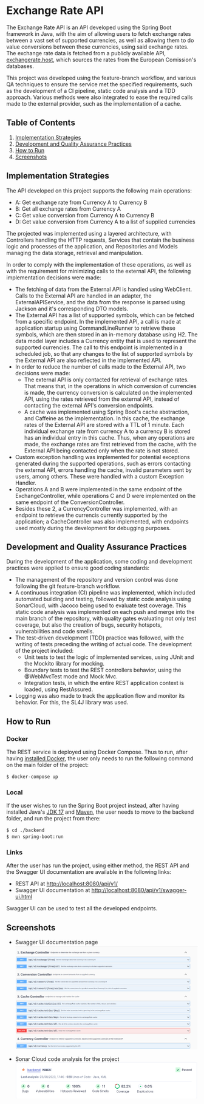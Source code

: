 # Exchange Rate API

The Exchange Rate API is an API developed using the Spring Boot framework in Java, with the aim of allowing users to fetch exchange rates between a vast set of supported currencies, as well as allowing them to do value conversions between these currencies, using said exchange rates. The exchange rate data is fetched from a publicly available API, [exchangerate.host](https://exchangerate.host/#/), which sources the rates from the European Comission's databases. 

This project was developed using the feature-branch workflow, and various QA techniques to ensure the service met the specified requirements, such as the development of a CI pipeline, static code analysis and a TDD approach.
Various methods were also integrated to ease the required calls made to the external provider, such as the implementation of a cache.

## Table of Contents
1. [Implementation Strategies](#implementation-strategies)
2. [Development and Quality Assurance Practices](#development-and-quality-assurance-practices)
3. [How to Run](#how-to-run)
5. [Screenshots](#screenshots)

## Implementation Strategies

The API developed on this project supports the following main operations:

- A: Get exchange rate from Currency A to Currency B
- B: Get all exchange rates from Currency A
- C: Get value conversion from Currency A to Currency B
- D: Get value conversion from Currency A to a list of supplied currencies

The projected was implemented using a layered architecture, with Controllers handling the HTTP requests, Services that contain the business logic and processes of the application, and Repositories and Models managing the data storage, retrieval and manipulation.

In order to comply with the implementation of these operations, as well as with the requirement for minimizing calls to the external API, the following implementation decisions were made:

- The fetching of data from the External API is handled using WebClient. Calls to the External API are handled in an adapter, the ExternalAPIService, and the data from the response is parsed using Jackson and it's corresponding DTO models.
- The External API has a list of supported symbols, which can be fetched from a specific endpoint. In the implemented API, a call is made at application startup using CommandLineRunner to retrieve these symbols, which are then stored in an in-memory database using H2. The data model layer includes a Currency entity that is used to represent the supported currencies. The call to this endpoint is implemented in a scheduled job, so that any changes to the list of supported symbols by the External API are also reflected in the implemented API.
- In order to reduce the number of calls made to the External API, two decisions were made:
    - The external API is only contacted for retrieval of exchange rates. That means that, in the operations in which conversion of currencies is made, the currency conversion is calculated on the implemented API, using the rates retrieved from the external API, instead of contacting the external API's conversion endpoints.
    - A cache was implemented using Spring Boot's cache abstraction, and Caffeine as the implementation. In this cache, the exchange rates of the External API are stored with a TTL of 1 minute. Each individual exchange rate from currency A to a currency B is stored has an individual entry in this cache. Thus, when any operations are made, the exchange rates are first retrieved from the cache, with the External API being contacted only when the rate is not stored.
- Custom exception handling was implemented for potential exceptions generated during the supported operations, such as errors contacting the external API, errors handling the cache, invalid parameters sent by users, among others. These were handled with a custom Exception Handler.
- Operations A and B were implemented in the same endpoint of the ExchangeController, while operations C and D were implemented on the same endpoint of the ConversionController.
- Besides these 2, a CurrencyController was implemented, with an endpoint to retrieve the currencis currently supported by the application; a CacheController was also implemented, with endpoints used mostly during the development for debugging purposes.

## Development and Quality Assurance Practices

During the development of the application, some coding and development practices were applied to ensure good coding standards:

- The management of the repository and version control was done following the git feature-branch workflow. 
- A continuous integration (CI) pipeline was implemented, which included automated building and testing, followed by static code analysis using SonarCloud, with Jacoco being used to evaluate test coverage. This static code analysis was implemented on each push and merge into the main branch of the repository, with quality gates evaluating not only test coverage, but also the creation of bugs, security hotspots, vulnerabilities and code smells.
- The test-driven development (TDD) practice was followed, with the writing of tests preceding the writing of actual code. The development of the project included:
    - Unit tests to test the logic of implemented services, using JUnit and the Mockito library for mocking.
    - Boundary tests to test the REST controllers behavior, using the @WebMvcTest mode and Mock Mvc.
    - Integration tests, in which the entire REST application context is loaded, using RestAssured.
- Logging was also made to track the application flow and monitor its behavior. For this, the SL4J library was used.


## How to Run

### Docker 

The REST service is deployed using Docker Compose. Thus to run, after having [installed Docker](https://docs.docker.com/engine/install/), the user only needs to run the following command on the main folder of the project:

```bash
$ docker-compose up
```

### Local

If the user wishes to run the Spring Boot project instead, after having installed Java's [JDK 17](https://www.oracle.com/java/technologies/javase/jdk17-archive-downloads.html) and [Maven](https://maven.apache.org/), the user needs to move to the backend folder, and run the project from there:

```bash
$ cd ./backend
$ mvn spring-boot:run
```
### Links

After the user has run the project, using either method, the REST API and the Swagger UI documentation are available in the following links:

- REST API at [http://localhost:8080/api/v1/](http://localhost:8080/api/v1)
- Swagger UI documentation at [http://localhost:8080/api/v1/swagger-ui.html](http://localhost:8080/api/v1/swagger-ui.html)

Swagger UI can be used to test all the developed endpoints.

## Screenshots

- Swagger UI documentation page
  ![Swagger UI documentation page](./images/swagger.png)

- Sonar Cloud code analysis for the project
  ![Sonar Cloud code analysis for the project](./images/sonar_cloud.png)


